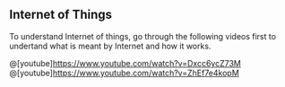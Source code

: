 ## Internet of Things
To understand Internet of things, go through the following videos first to undertand what is meant by Internet and how it works.

@[youtube]https://www.youtube.com/watch?v=Dxcc6ycZ73M
@[youtube]https://www.youtube.com/watch?v=ZhEf7e4kopM
